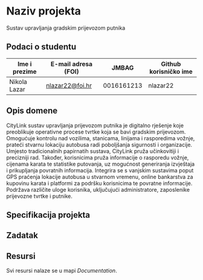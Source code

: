 # Naziv projekta

Sustav upravljanja gradskim prijevozom putnika

## Podaci o studentu

Ime i prezime | E-mail adresa (FOI) | JMBAG | Github korisničko ime
------------  | ------------------- | ----- | ---------------------
Nikola Lazar  | nlazar22@foi.hr     | 0016161213 | nlazar22


## Opis domene
CityLink sustav upravljanja prijevozom putnika je digitalno rješenje koje preoblikuje operativne procese tvrtke koja se bavi gradskim prijevozom. Omogućuje kontrolu nad vozilima, stanicama, linijama i rasporedima vožnje, prateći stvarnu lokaciju autobusa radi poboljšanja sigurnosti i organizacije. Umjesto tradicionalnih papirnatih sustava, CityLink pruža učinkovitiji i precizniji rad. Također, korisnicima pruža informacije o rasporedu vožnje, cijenama karata te statistike putovanja, uz mogućnost generiranja izvještaja i prikupljanja povratnih informacija. Integrira se s vanjskim sustavima poput GPS praćenja lokacije autobusa u stvarnom vremenu, online bankarstva za kupovinu karata i platformi za podršku korisnicima te povratne informacije. Podržava različite uloge korisnika, uključujući administratore, zaposlenike prijevozne tvrtke i putnike.
## Specifikacija projekta

## Zadatak

## Resursi

Svi resursi nalaze se u mapi _Documentation_.

